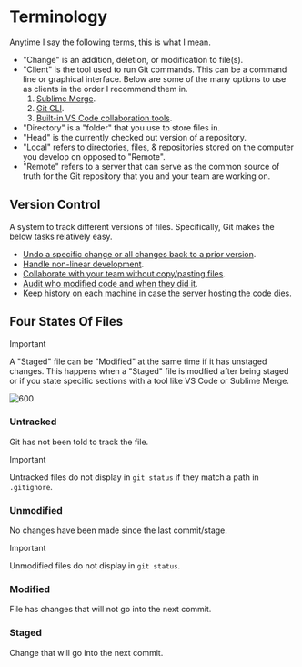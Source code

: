 # Terminology

Anytime I say the following terms, this is what I mean.

- "Change" is an addition, deletion, or modification to file(s).
- "Client" is the tool used to run Git commands. This can be a command line or graphical interface. Below are some of the many options to use as clients in the order I recommend them in.
    1. [Sublime Merge](https://www.sublimemerge.com/).
    2. [Git CLI](https://git-scm.com/downloads).
    3. [Built-in VS Code collaboration tools](https://code.visualstudio.com/).
- "Directory" is a "folder" that you use to store files in.
- "Head" is the currently checked out version of a repository.
- "Local" refers to directories, files, & repositories stored on the computer you develop on opposed to "Remote".
- "Remote" refers to a server that can serve as the common source of truth for the Git repository that you and your team are working on.

## Version Control

A system to track different versions of files. Specifically, Git makes the below tasks relatively easy.

- [Undo a specific change or all changes back to a prior version](./problems-and-solutions.md#undo-changes).
- [Handle non-linear development](./problems-and-solutions.md#non-linear-development).
- [Collaborate with your team without copy/pasting files](./problems-and-solutions.md#collaborate).
- [Audit who modified code and when they did it](./problems-and-solutions.md#audit-code).
- [Keep history on each machine in case the server hosting the code dies](./problems-and-solutions.md#migration).

## Four States Of Files

> [!IMPORTANT]
> A "Staged" file can be "Modified" at the same time if it has unstaged changes.
> This happens when a "Staged" file is modfied after being staged or if you state specific sections with a tool like VS Code or Sublime Merge.

![600](https://git-scm.com/book/en/v2/images/lifecycle.png)

### Untracked

Git has not been told to track the file.

> [!IMPORTANT]
> Untracked files do not display in `git status` if they match a path in `.gitignore`.

### Unmodified

No changes have been made since the last commit/stage.

> [!IMPORTANT]
> Unmodified files do not display in `git status`.

### Modified

File has changes that will not go into the next commit.

### Staged

Change that will go into the next commit.
